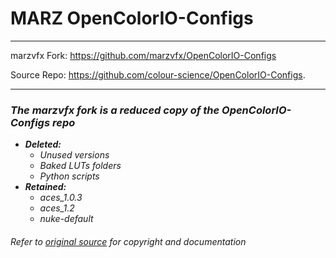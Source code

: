 # MARZ OpenColorIO-Configs 

---
marzvfx Fork:
    https://github.com/marzvfx/OpenColorIO-Configs

Source Repo:
    https://github.com/colour-science/OpenColorIO-Configs.

---
### _The marzvfx fork is a reduced copy of the OpenColorIO-Configs repo_
 - **_Deleted:_**
   - _Unused versions_
   - _Baked LUTs folders_
   - _Python scripts_
 - **_Retained:_**
   - _aces_1.0.3_
   - _aces_1.2_
   - _nuke-default_


###### Refer to [original source](https://github.com/colour-science/OpenColorIO-Configs) for copyright and documentation 
